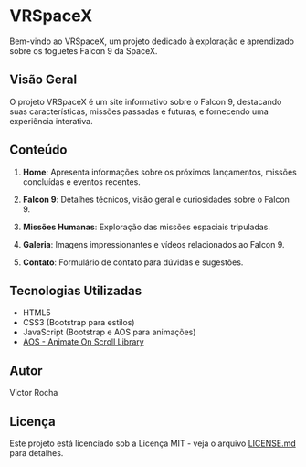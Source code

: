 # VRSpaceX

Bem-vindo ao VRSpaceX, um projeto dedicado à exploração e aprendizado sobre os foguetes Falcon 9 da SpaceX.

## Visão Geral

O projeto VRSpaceX é um site informativo sobre o Falcon 9, destacando suas características, missões passadas e futuras, e fornecendo uma experiência interativa.

## Conteúdo

1. **Home**: Apresenta informações sobre os próximos lançamentos, missões concluídas e eventos recentes.

2. **Falcon 9**: Detalhes técnicos, visão geral e curiosidades sobre o Falcon 9.

3. **Missões Humanas**: Exploração das missões espaciais tripuladas.

4. **Galeria**: Imagens impressionantes e vídeos relacionados ao Falcon 9.

5. **Contato**: Formulário de contato para dúvidas e sugestões.

## Tecnologias Utilizadas

- HTML5
- CSS3 (Bootstrap para estilos)
- JavaScript (Bootstrap e AOS para animações)
- [AOS - Animate On Scroll Library](https://michalsnik.github.io/aos/)


## Autor

Victor Rocha

## Licença

Este projeto está licenciado sob a Licença MIT - veja o arquivo [LICENSE.md](LICENSE.md) para detalhes.
